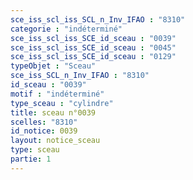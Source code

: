 ```yaml
---
sce_iss_scl_iss_SCL_n_Inv_IFAO : "8310"
categorie : "indéterminé"
sce_iss_scl_iss_SCE_id_sceau : "0039"
sce_iss_scl_iss_SCE_id_sceau : "0045"
sce_iss_scl_iss_SCE_id_sceau : "0129"
typeObjet : "Sceau"
sce_iss_SCL_n_Inv_IFAO : "8310"
id_sceau : "0039"
motif : "indéterminé"
type_sceau : "cylindre"
title: sceau n°0039
scelles: "8310"
id_notice: 0039
layout: notice_sceau
type: sceau
partie: 1
---
```

